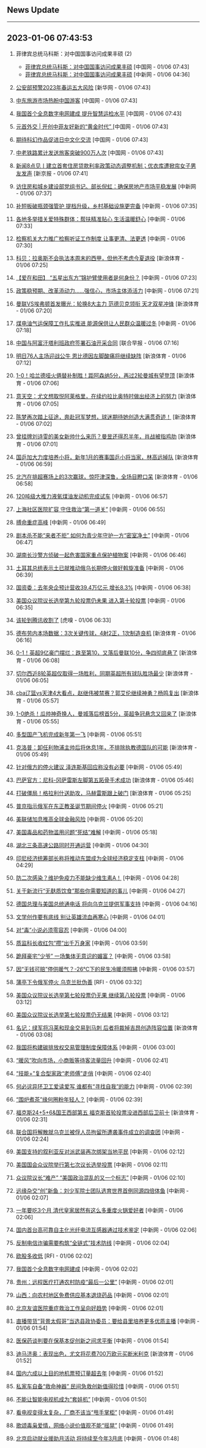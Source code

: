 ## News Update
---
2023-01-06 07:43:53
---
1. 菲律宾总统马科斯：对中国国事访问成果丰硕 (2)
    +  <a target="_blank" href="http://news.china.com.cn/2023-01/06/content_85042476.htm">菲律宾总统马科斯：对中国国事访问成果丰硕</a> [中国网 - 01/06 07:43]
    +  <a target="_blank" href="http://www.chinanews.com//gj/2023/01-06/9928700.shtml">菲律宾总统马科斯：对中国国事访问成果丰硕</a> [中新网 - 01/06 04:36]

2. <a target="_blank" href="http://www.news.cn/politics/2023-01/06/c_1129259261.htm">公安部预警2023年春运五大风险</a> [新华网 - 01/06 07:43]
3. <a target="_blank" href="http://news.china.com.cn/2023-01/06/content_85042224.htm">中东旅游市场热盼中国游客</a> [中国网 - 01/06 07:43]
4. <a target="_blank" href="http://news.china.com.cn/2023-01/06/content_85042471.htm">我国首个全息数字电网建成 提升智慧运检水平</a> [中国网 - 01/06 07:43]
5. <a target="_blank" href="http://news.china.com.cn/2023-01/06/content_85042227.htm">元首外交 | 开创中菲友好新的“黄金时代” </a> [中国网 - 01/06 07:43]
6. <a target="_blank" href="http://news.china.com.cn/2023-01/06/content_85042226.htm">期待科幻作品促进日中文化交流</a> [中国网 - 01/06 07:43]
7. <a target="_blank" href="http://news.china.com.cn/2023-01/06/content_85042225.htm">中老铁路累计发送旅客突破900万人次</a> [中国网 - 01/06 07:43]
8. <a target="_blank" href="https://www.bjnews.com.cn/detail-167296068714226.html">新闻8点见丨建立首套住房贷款利率政策动态调整机制；优衣库遭掀帘女子男友发声</a> [新京报 - 01/06 07:41]
9. <a target="_blank" href="http://www.chinanews.com//gn/2023/01-06/9928719.shtml">访住房和城乡建设部党组书记、部长倪虹：确保房地产市场平稳发展</a> [中新网 - 01/06 07:37]
10. <a target="_blank" href="http://www.chinanews.com//sh/2023/01-06/9928720.shtml">补短板破瓶颈强管护 提档升级，乡村基础设施更完备</a> [中新网 - 01/06 07:35]
11. <a target="_blank" href="http://www.chinanews.com//sh/2023/01-06/9928718.shtml">各地多举措关爱特殊群体：帮扶精准贴心 生活温暖舒心</a> [中新网 - 01/06 07:33]
12. <a target="_blank" href="http://www.chinanews.com//gn/2023/01-06/9928717.shtml">检察机关大力推广检察听证工作制度 让事更清、法更透</a> [中新网 - 01/06 07:30]
13. <a target="_blank" href="https://k.sina.cn/article_2018499075_784fda0302001ktc0.html?from=sports&subch=osport">科贝：拉奥斯不会执法本周末的西甲，但他不考虑今夏退役</a> [新浪体育 - 01/06 07:25]
14. <a target="_blank" href="http://www.chinanews.com//shipin/cns-d/2023/01-06/news947586.shtml">【爱在和田】 “五星出东方”锦护臂使用者是何身份？</a> [中新网 - 01/06 07:23]
15. <a target="_blank" href="http://www.chinanews.com//gn/2023/01-06/9928721.shtml">政策稳预期、改革添动力……强信心，市场主体添活力</a> [中新网 - 01/06 07:21]
16. <a target="_blank" href="https://k.sina.cn/article_3266266431_c2af453f001013ojs.html?from=sports&subch=global">曼联VS埃弗顿首发曝光：轮换8大主力 范德贝克领衔 天才双星冲锋</a> [新浪体育 - 01/06 07:20]
17. <a target="_blank" href="http://www.chinanews.com//gn/2023/01-06/9928715.shtml">煤电油气运保障工作扎实推进 能源保供让人民群众温暖过冬</a> [中新网 - 01/06 07:18]
18. <a target="_blank" href="https://www.zaobao.com/realtime/china/story20230106-1350577">中国与阿富汗塔利班政府签署石油开采合同</a> [联合早报 - 01/06 07:16]
19. <a target="_blank" href="https://k.sina.cn/article_2018499075_784fda0302001ktbx.html?from=sports&subch=osport">明日76人主场迎战公牛 恩比德因左脚酸痛将继续缺阵</a> [新浪体育 - 01/06 07:12]
20. <a target="_blank" href="https://k.sina.cn/article_1436416680_559dfaa8001015po8.html?from=sports&subch=global">1-0！哈兰德哑火俩替补制胜！距阿森纳5分，再过2轮曼城有望登顶</a> [新浪体育 - 01/06 07:06]
21. <a target="_blank" href="https://k.sina.cn/article_2018499075_784fda0302001ktbw.html?from=sports&subch=osport">意天空：尤文想取悦阿莱格里，在续约拉比奥特时做出经济上的努力</a> [新浪体育 - 01/06 07:05]
22. <a target="_blank" href="https://k.sina.cn/article_5559864694_14b64cd7600101369d.html?from=sports&subch=pingpang">陈梦再次踏上征途，奔赴冠军梦想，球迷期待她创造大满贯奇迹！</a> [新浪体育 - 01/06 07:02]
23. <a target="_blank" href="https://k.sina.cn/article_5559864694_14b64cd7600101369c.html?from=sports&subch=pingpang">曾挂牌刘诗雯的美女新帅什么来历？曼昱还得忍半年，肖战被指鸡肋</a> [新浪体育 - 01/06 07:01]
24. <a target="_blank" href="https://k.sina.cn/article_5559864694_14b64cd7600101369b.html?from=sports&subch=pingpang">国乒加大力度培养小将，新年1月的赛事国乒小将当家，林高远掉队</a> [新浪体育 - 01/06 06:59]
25. <a target="_blank" href="https://k.sina.cn/article_5559864694_14b64cd7600101369a.html?from=sports&subch=vollyball">北汽在排超赛场上的3次赢球，惊吓津深鲁，全场目瞪口呆</a> [新浪体育 - 01/06 06:58]
26. <a target="_blank" href="http://www.chinanews.com//gn/2023/01-06/9928714.shtml">120吨级大推力液氧煤油发动机完成试车</a> [中新网 - 01/06 06:57]
27. <a target="_blank" href="http://www.chinanews.com//sh/2023/01-06/9928713.shtml">上海社区医院扩容 守住救治“第一道关”</a> [中新网 - 01/06 06:55]
28. <a target="_blank" href="http://www.chinanews.com//sh/2023/01-06/9928712.shtml">搏命重症高峰</a> [中新网 - 01/06 06:49]
29. <a target="_blank" href="http://www.chinanews.com//sh/2023/01-06/9928711.shtml">剧本杀不能“来者不拒” 如何为青少年守护一方“密室净土”</a> [中新网 - 01/06 06:47]
30. <a target="_blank" href="http://www.chinanews.com//sh/2023/01-06/9928710.shtml">湖南长沙警方侦破一起危害国家重点保护植物案</a> [中新网 - 01/06 06:46]
31. <a target="_blank" href="http://www.chinanews.com//gj/2023/01-06/9928709.shtml">土耳其总统表示土已就推动俄乌长期停火做好斡旋准备</a> [中新网 - 01/06 06:39]
32. <a target="_blank" href="http://www.chinanews.com//cj/2023/01-06/9928708.shtml">国资委：去年央企预计营收39.4万亿元 增长8.3%</a> [中新网 - 01/06 06:38]
33. <a target="_blank" href="http://www.chinanews.com//gj/2023/01-06/9928707.shtml">美国众议院议长选举第九轮投票仍未果 进入第十轮投票</a> [中新网 - 01/06 06:35]
34. <a target="_blank" href="https://www.huxiu.com/article/758715.html">该轮到腾讯收割了</a> [虎嗅 - 01/06 06:33]
35. <a target="_blank" href="https://k.sina.cn/article_2018499075_784fda0302001ktbb.html?from=sports&subch=osport">德布劳内本场数据：3次关键传球，4射2正，1次制造良机</a> [新浪体育 - 01/06 06:16]
36. <a target="_blank" href="https://k.sina.cn/article_2834321443_a8f0502300100xyrh.html?from=sports&subch=global">0-1！英超9亿豪门摆烂：跌至第10，又落后曼联10分，争四彻底悬了</a> [新浪体育 - 01/06 06:08]
37. <a target="_blank" href="https://k.sina.cn/article_2018499075_784fda0302001ktb5.html?from=sports&subch=osport">切尔西近8轮英超仅取得一场胜利，同期英超所有球队胜场最少</a> [新浪体育 - 01/06 06:05]
38. <a target="_blank" href="https://k.sina.cn/article_1685707867_6479dc5b001019s35.html?from=sports&subch=cba">cba辽篮vs天津4大看点，赵继伟被禁赛？郭艾伦继续神勇？杨鸣复出</a> [新浪体育 - 01/06 05:57]
39. <a target="_blank" href="https://k.sina.cn/article_2834321443_a8f0502300100xyrf.html?from=sports&subch=global">1-0绝杀！瓜帅神奇换人，曼城落后榜首5分，英超争冠悬念又回来了</a> [新浪体育 - 01/06 05:55]
40. <a target="_blank" href="http://www.chinanews.com//gn/2023/01-06/9928705.shtml">多型国产飞机完成新年第一飞</a> [中新网 - 01/06 05:51]
41. <a target="_blank" href="https://k.sina.cn/article_2018499075_784fda0302001ktaz.html?from=sports&subch=osport">克洛普：卸任利物浦主帅后将休息1年，不排除执教德国队的可能</a> [新浪体育 - 01/06 05:49]
42. <a target="_blank" href="http://www.chinanews.com//gj/2023/01-06/9928704.shtml">针对俄方的停火建议 泽连斯基回应称没有必要</a> [中新网 - 01/06 05:49]
43. <a target="_blank" href="https://k.sina.cn/article_2018499075_784fda0302001ktax.html?from=sports&subch=osport">巴萨官方：尼科-冈萨雷斯左脚第五跖骨手术成功</a> [新浪体育 - 01/06 05:46]
44. <a target="_blank" href="https://k.sina.cn/article_2018499075_784fda0302001ktar.html?from=sports&subch=osport">打破僵局！格拉利什送助攻，马赫雷斯跟上破门</a> [新浪体育 - 01/06 05:25]
45. <a target="_blank" href="http://www.chinanews.com//gj/2023/01-06/9928703.shtml">普京指示俄军在东正教圣诞节期间停火</a> [中新网 - 01/06 05:21]
46. <a target="_blank" href="http://www.chinanews.com//gj/2023/01-06/9928702.shtml">美联储加息推高全球金融风险</a> [中新网 - 01/06 05:20]
47. <a target="_blank" href="http://www.chinanews.com//gj/2023/01-06/9928701.shtml">美国毒品和药物滥用问题“死结”难解</a> [中新网 - 01/06 05:18]
48. <a target="_blank" href="http://www.chinanews.com//cj/2023/01-06/9928699.shtml">湖北三条高速公路同时开通运营</a> [中新网 - 01/06 04:30]
49. <a target="_blank" href="http://www.chinanews.com//gj/2023/01-06/9928698.shtml">印尼经济统筹部长称将推动东盟成为全球经济稳定支柱</a> [中新网 - 01/06 04:29]
50. <a target="_blank" href="http://www.chinanews.com//life/2023/01-06/9928696.shtml">防二次感染？维护免疫力不能缺少维生素A！</a> [中新网 - 01/06 04:28]
51. <a target="_blank" href="http://www.chinanews.com//life/2023/01-06/9928695.shtml">关于新流行“无麸质饮食”那些你需要知道的事儿</a> [中新网 - 01/06 04:27]
52. <a target="_blank" href="http://www.chinanews.com//gj/2023/01-06/9928697.shtml">德国总理与美国总统通电话 将向乌克兰提供军事支持</a> [中新网 - 01/06 04:16]
53. <a target="_blank" href="http://www.chinanews.com//sh/2023/01-06/9928694.shtml">文学创作要有底线 别让英雄流血再寒心</a> [中新网 - 01/06 04:01]
54. <a target="_blank" href="http://www.chinanews.com//sh/2023/01-06/9928693.shtml">对“毒”小说必须零容忍</a> [中新网 - 01/06 04:00]
55. <a target="_blank" href="http://www.chinanews.com//gn/2023/01-06/9928692.shtml">质监科长收红包“攒“出千万身家</a> [中新网 - 01/06 03:59]
56. <a target="_blank" href="http://www.chinanews.com//sh/2023/01-06/9928691.shtml">跪拜豪宅“少爷” 一场集体无意识的媚富？</a> [中新网 - 01/06 03:58]
57. <a target="_blank" href="http://www.chinanews.com//sh/2023/01-06/9928690.shtml">因“无钱可赔”停供暖气？-26℃下的民生冷暖须照拂</a> [中新网 - 01/06 03:57]
58. <a target="_blank" href="https://www.rfi.fr/cn/%E5%9B%BD%E9%99%85%E6%8A%A5%E9%81%93/20230105-%E7%BE%8E%E4%BC%97%E9%99%A2%E8%AE%AE%E9%95%BF%E9%80%89%E4%B8%BE-%E7%AC%AC7%E8%BD%AE%E6%8A%95%E7%A5%A8%E5%90%8E%E4%BB%8D%E9%9A%BE%E4%BA%A7">蒲亭下令俄军停火 乌克兰批伪善</a> [RFI - 01/06 03:32]
59. <a target="_blank" href="http://www.chinanews.com//gj/2023/01-06/9928689.shtml">美国众议院议长选举第七轮投票仍无果 继续第八轮投票</a> [中新网 - 01/06 03:12]
60. <a target="_blank" href="http://www.chinanews.com//gj/2023/01-06/9928689.shtml">美国众议院议长选举第七轮投票仍无结果</a> [中新网 - 01/06 03:12]
61. <a target="_blank" href="https://k.sina.cn/article_2018499075_784fda0302001kta1.html?from=sports&subch=osport">名记：绿军将冯莱和现金交易到马刺 后者将裁掉吉昂创造阵容位置</a> [新浪体育 - 01/06 03:08]
62. <a target="_blank" href="http://www.chinanews.com//gn/2023/01-06/9928688.shtml">我国将构建碳排放权交易管理制度保障体系</a> [中新网 - 01/06 03:00]
63. <a target="_blank" href="http://www.chinanews.com//cj/2023/01-06/9928687.shtml">“暖风”吹向市场，小商贩等待客流量回升</a> [中新网 - 01/06 02:41]
64. <a target="_blank" href="http://www.chinanews.com//cj/2023/01-06/9928686.shtml">“技能+”复合型家政“老师傅”走俏</a> [中新网 - 01/06 02:40]
65. <a target="_blank" href="http://www.chinanews.com//sh/2023/01-06/9928685.shtml">何必诧异环卫工爱读爱写 谁都有“寻找自我”的能力</a> [中新网 - 01/06 02:39]
66. <a target="_blank" href="http://www.chinanews.com//sh/2023/01-06/9928684.shtml">“围炉煮茶”缘何圈粉年轻人？</a> [中新网 - 01/06 02:39]
67. <a target="_blank" href="https://k.sina.cn/article_2018499075_784fda0302001kt9n.html?from=sports&subch=osport">福克斯24+5+6&国王西部第五 福克斯首轮投票没进西部后卫前十</a> [新浪体育 - 01/06 02:31]
68. <a target="_blank" href="http://www.chinanews.com//gj/2023/01-06/9928683.shtml">联合国将解散就乌克兰被俘人员拘留所遭袭事件成立的调查团</a> [中新网 - 01/06 02:24]
69. <a target="_blank" href="http://www.chinanews.com//gj/2023/01-06/9928665.shtml">美国支持的叙利亚反对派武装再次绑架当地平民</a> [中新网 - 01/06 02:12]
70. <a target="_blank" href="http://www.chinanews.com//gj/2023/01-06/9928682.shtml">美国国会众议院举行第七次议长选举投票</a> [中新网 - 01/06 02:11]
71. <a target="_blank" href="http://www.chinanews.com//gj/2023/01-06/9928681.shtml">众议院议长“难产” “美国政治混乱的又一个标志”</a> [中新网 - 01/06 02:10]
72. <a target="_blank" href="http://www.chinanews.com//gn/2023/01-06/9928677.shtml">远缘杂交“创”新鱼：刘少军院士团队选育世界首例同源四倍体鱼</a> [中新网 - 01/06 02:07]
73. <a target="_blank" href="http://www.chinanews.com//gn/2023/01-06/9928679.shtml">一年要吃3个月 清代皇家居然有这么多重度火锅爱好者</a> [中新网 - 01/06 02:06]
74. <a target="_blank" href="http://www.chinanews.com//gn/2023/01-06/9928680.shtml">国内首台高可靠自主化光纤电流互感器通过技术鉴定</a> [中新网 - 01/06 02:06]
75. <a target="_blank" href="http://www.chinanews.com//sh/2023/01-06/9928678.shtml">反制电信诈骗需要构筑“全链式”技术防线</a> [中新网 - 01/06 02:04]
76. <a target="_blank" href="https://www.rfi.fr/cn/%E5%9B%BD%E9%99%85%E6%8A%A5%E9%81%93/20230105-%E8%92%B2%E4%BA%AD%E4%B8%8B%E4%BB%A4%E4%BF%84%E5%86%9B%E5%81%9C%E7%81%AB-%E4%B9%8C%E5%85%8B%E5%85%B0%E6%89%B9%E4%BC%AA%E5%96%84">欧股多收低</a> [RFI - 01/06 02:02]
77. <a target="_blank" href="http://www.chinanews.com//gn/2023/01-06/9928676.shtml">我国首个全息数字电网建成</a> [中新网 - 01/06 02:02]
78. <a target="_blank" href="http://www.chinanews.com//gn/2023/01-06/9928675.shtml">贵州：远程医疗打通农村防疫“最后一公里”</a> [中新网 - 01/06 02:01]
79. <a target="_blank" href="http://www.chinanews.com//gn/2023/01-06/9928674.shtml">山西：向农村地区免费供应基本退烧药品</a> [中新网 - 01/06 02:01]
80. <a target="_blank" href="http://www.chinanews.com//sh/2023/01-06/9928673.shtml">北京友谊医院重症救治工作呈向好趋势</a> [中新网 - 01/06 02:01]
81. <a target="_blank" href="http://www.chinanews.com//sh/2023/01-06/9928670.shtml">直播带货“背景太假哥”当选县政协委员：要给县里培养更多优质主播</a> [中新网 - 01/06 01:54]
82. <a target="_blank" href="http://www.chinanews.com//gn/2023/01-06/9928669.shtml">医保药谈判要在保基本促创新之间求平衡</a> [中新网 - 01/06 01:54]
83. <a target="_blank" href="https://k.sina.cn/article_2018499075_784fda0302001kt9d.html?from=sports&subch=osport">迪马济奥：表现出色，尤文将花费700万欧元买断米利克</a> [新浪体育 - 01/06 01:52]
84. <a target="_blank" href="http://www.chinanews.com//cj/2023/01-06/9928671.shtml">国内六成以上目的地机票预订量超去年</a> [中新网 - 01/06 01:52]
85. <a target="_blank" href="http://www.chinanews.com//sh/2023/01-06/9928672.shtml">私家车自备“救命神器” 民间急救创新值得珍惜</a> [中新网 - 01/06 01:51]
86. <a target="_blank" href="http://www.chinanews.com//sh/2023/01-06/9928668.shtml">不能让智能电视机成为“套娃机”</a> [中新网 - 01/06 01:50]
87. <a target="_blank" href="http://www.chinanews.com//sh/2023/01-06/9928666.shtml">看电视变得太复杂，厂商不该当“甩手掌柜”</a> [中新网 - 01/06 01:49]
88. <a target="_blank" href="http://www.chinanews.com//sh/2023/01-06/9928667.shtml">歌颂毒枭爱情，网络小说价值观不能“摇晃”</a> [中新网 - 01/06 01:49]
89. <a target="_blank" href="http://www.chinanews.com//sh/2023/01-06/9928664.shtml">北京启动就业援助月活动 将持续至今年3月底</a> [中新网 - 01/06 01:48]
